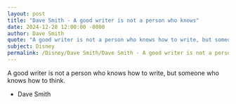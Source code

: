```yaml
---
layout: post
title: "Dave Smith - A good writer is not a person who knows"
date: 2024-12-28 12:00:00 -0000
author: Dave Smith
quote: "A good writer is not a person who knows how to write, but someone who knows how to think."
subject: Disney
permalink: /Disney/Dave Smith/Dave Smith - A good writer is not a person who knows
---
```


A good writer is not a person who knows how to write, but someone who knows how to think.

- Dave Smith
